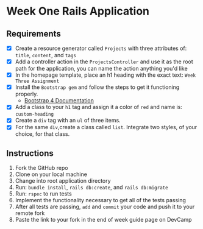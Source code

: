 # Week One Rails Application

## Requirements

* [x] Create a resource generator called `Projects` with three attributes of: `title`, `content`, and `tags`
* [x] Add a controller action in the `ProjectsController` and use it as the root path for the application, you can name the action anything you'd like
* [x] In the homepage template, place an h1 heading with the exact text: `Week Three Assignment`
* [x] Install the `Bootstrap gem` and follow the steps to get it functioning properly.
  - [Bootstrap 4 Documentation](https://v4-alpha.getbootstrap.com/)
* [x] Add a class to your `h1` tag and assign it a color of `red` and name is: `custom-heading`
* [x] Create a `div` tag with an `ul` of three items.
* [x] For the same `div`,create a class called `list`. Integrate two styles, of your choice, for that class. 

## Instructions

1. Fork the GitHub repo
2. Clone on your local machine
3. Change into root application directory
4. Run: `bundle install`, `rails db:create`, and `rails db:migrate`
5. Run: `rspec` to run tests
6. Implement the functionality necessary to get all of the tests passing
7. After all tests are passing, `add` and `commit` your code and push it to your remote fork
8. Paste the link to your fork in the end of week guide page on DevCamp
